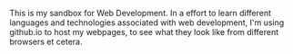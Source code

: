 This is my sandbox for Web Development. In a effort to learn different languages and technologies associated with web development, I'm using github.io to host my webpages, to see what they look like from different browsers et cetera. 